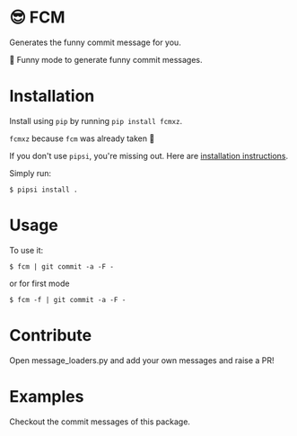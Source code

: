 # :sunglasses: FCM

Generates the funny commit message for you.

:ghost: Funny mode to generate funny commit messages.

# Installation

Install using `pip` by running `pip install fcmxz`.

`fcmxz` because `fcm` was already taken :ghost:

If you don't use `pipsi`, you're missing out.
Here are [installation instructions](https://github.com/mitsuhiko/pipsi#readme).

Simply run:

    $ pipsi install .


# Usage

To use it:

    $ fcm | git commit -a -F -

or for first mode

    $ fcm -f | git commit -a -F -

# Contribute

Open message_loaders.py and add your own messages and raise a PR!

# Examples

Checkout the commit messages of this package.
